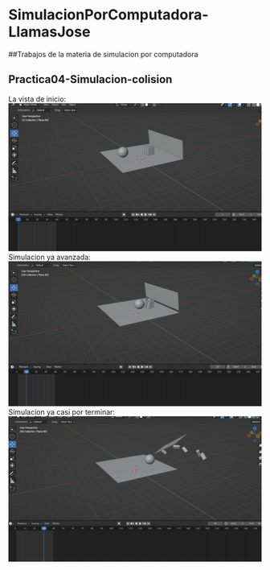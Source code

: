 # SimulacionPorComputadora-LlamasJose
##Trabajos de la materia de simulacion por computadora
## **Practica04-Simulacion-colision**
La vista de inicio:
![La vista de lado](simulacion1.png)
Simulacion ya avanzada:
![La vista desde el otro lado](simulacion2.png)
Simulacion ya casi por terminar:
![La vista desde el frente](simulacion3.png)
